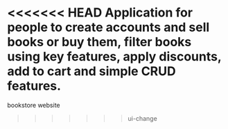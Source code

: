 <<<<<<< HEAD
Application for people to create accounts and sell books or buy them, filter books using key features, apply discounts, add to cart and simple CRUD features.
=======
bookstore website
>>>>>>> ui-change
